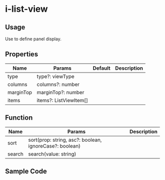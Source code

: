 # i-list-view

## Usage

Use to define panel display.

## Properties

| Name      | Params                  | Default | Description |
| --------- | ----------------------- | ------- | ----------- |
| type      | type?: viewType         |         |             |
| columns   | columns?: number        |         |             |
| marginTop | marginTop?: number      |         |             |
| items     | items?: ListViewItem\[] |         |             |

## Function

| Name   | Params                                                  | Description |
| ------ | ------------------------------------------------------- | ----------- |
| sort   | sort(prop: string, asc?: boolean, ignoreCase?: boolean) |             |
| search | search(value: string)                                   |             |

## Sample Code
